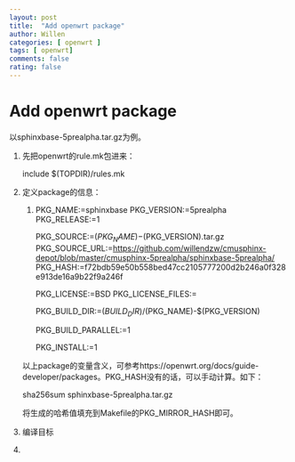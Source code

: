 ```yaml
---
layout: post
title:  "Add openwrt package"
author: Willen
categories: [ openwrt ]
tags: [ openwrt]
comments: false
rating: false
---
```


# Add openwrt package

以sphinxbase-5prealpha.tar.gz为例。

1. 先把openwrt的rule.mk包进来：

   include $(TOPDIR)/rules.mk

2. 定义package的信息：

   1. PKG_NAME:=sphinxbase
      PKG_VERSION:=5prealpha
      PKG_RELEASE:=1

      PKG_SOURCE:=$(PKG_NAME)-$(PKG_VERSION).tar.gz
      PKG_SOURCE_URL:=https://github.com/willendzw/cmusphinx-depot/blob/master/cmusphinx-5prealpha/sphinxbase-5prealpha/
      PKG_HASH:=f72bdb59e50b558bed47cc2105777200d2b246a0f328e913de16a9b22f9a246f

      PKG_LICENSE:=BSD
      PKG_LICENSE_FILES:=

      PKG_BUILD_DIR:=$(BUILD_DIR)/$(PKG_NAME)-$(PKG_VERSION)

      PKG_BUILD_PARALLEL:=1

      PKG_INSTALL:=1

   以上package的变量含义，可参考https://openwrt.org/docs/guide-developer/packages。PKG_HASH没有的话，可以手动计算。如下：

   sha256sum sphinxbase-5prealpha.tar.gz

   将生成的哈希值填充到Makefile的PKG_MIRROR_HASH即可。

3. 编译目标

   
   
4. 

   






